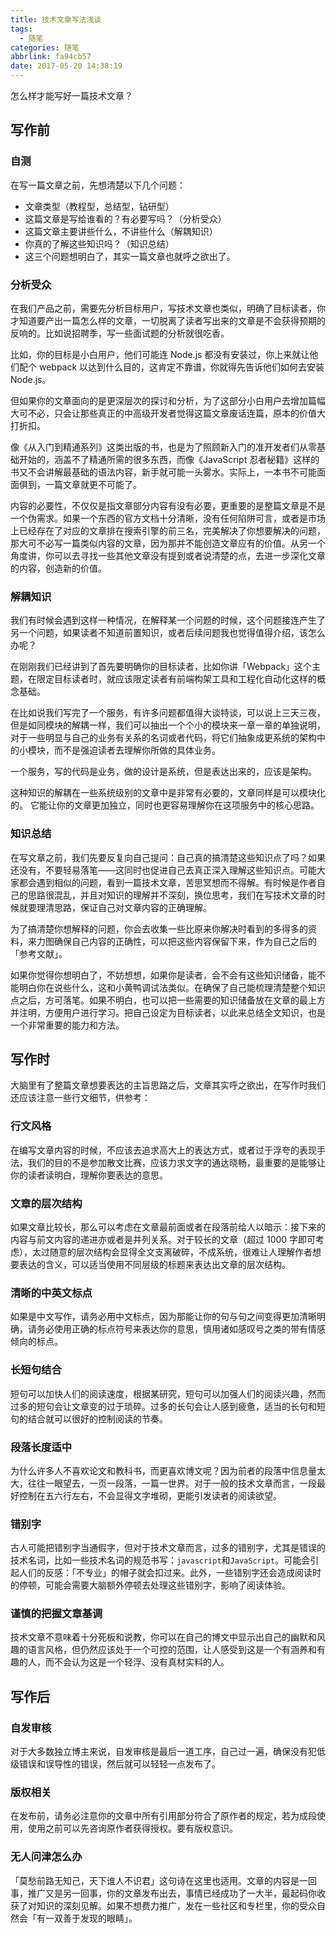 ```yaml
---
title: 技术文章写法浅谈
tags:
  - 随笔
categories: 随笔
abbrlink: fa94cb57
date: 2017-05-20 14:38:19
---
```


怎么样才能写好一篇技术文章？

<!-- more -->

## 写作前

### 自测

在写一篇文章之前，先想清楚以下几个问题：

- 文章类型（教程型，总结型，钻研型）
- 这篇文章是写给谁看的？有必要写吗？（分析受众）
- 这篇文章主要讲些什么，不讲些什么（解耦知识）
- 你真的了解这些知识吗？（知识总结）
- 这三个问题想明白了，其实一篇文章也就呼之欲出了。

### 分析受众

在我们产品之前，需要先分析目标用户，写技术文章也类似，明确了目标读者，你才知道要产出一篇怎么样的文章，一切脱离了读者写出来的文章是不会获得预期的反响的。比如说招聘季，写一些面试题的分析就很吃香。

比如，你的目标是小白用户，他们可能连 Node.js 都没有安装过，你上来就让他们配个 webpack 以达到什么目的，这肯定不靠谱，你就得先告诉他们如何去安装 Node.js。

但如果你的文章面向的是更深层次的探讨和分析，为了这部分小白用户去增加篇幅大可不必，只会让那些真正的中高级开发者觉得这篇文章废话连篇，原本的价值大打折扣。

像《从入门到精通系列》这类出版的书，也是为了照顾新入门的准开发者们从零基础开始的，涵盖不了精通所需的很多东西，而像《JavaScript 忍者秘籍》这样的书又不会讲解最基础的语法内容，新手就可能一头雾水。实际上，一本书不可能面面俱到，一篇文章就更不可能了。

内容的必要性，不仅仅是指文章部分内容有没有必要，更重要的是整篇文章是不是一个伪需求。如果一个东西的官方文档十分清晰，没有任何陷阱可言，或者是市场上已经存在了对应的文章排在搜索引擎的前三名，完美解决了你想要解决的问题，那大可不必写一篇类似内容的文章，因为那并不能创造文章应有的价值。从另一个角度讲，你可以去寻找一些其他文章没有提到或者说清楚的点，去进一步深化文章的内容，创造新的价值。

### 解耦知识

我们有时候会遇到这样一种情况，在解释某一个问题的时候，这个问题接连产生了另一个问题，如果读者不知道前置知识，或者后续问题我也觉得值得介绍，该怎么办呢？

在刚刚我们已经讲到了首先要明确你的目标读者，比如你讲「Webpack」这个主题，在限定目标读者时，就应该限定读者有前端构架工具和工程化自动化这样的概念基础。

在比如说我们写完了一个服务，有许多问题都值得大谈特谈，可以说上三天三夜，但是如同模块的解耦一样，我们可以抽出一个个小的模块来一章一章的单独说明，对于一些明显与自己的业务有关系的名词或者代码，将它们抽象成更系统的架构中的小模块，而不是强迫读者去理解你所做的具体业务。

一个服务，写的代码是业务，做的设计是系统，但是表达出来的，应该是架构。

这种知识的解耦在一些系统级别的文章中是非常有必要的，文章同样是可以模块化的。
它能让你的文章更加独立，同时也更容易理解你在这项服务中的核心思路。

### 知识总结

在写文章之前，我们先要反复向自己提问：自己真的搞清楚这些知识点了吗？如果还没有，不要轻易落笔——这同时也促进自己去真正深入理解这些知识点。可能大家都会遇到相似的问题，看到一篇技术文章，苦思冥想而不得解。有时候是作者自己的思路很混乱，并且对知识的理解并不深刻，换位思考，我们在写技术文章的时候就要理清思路，保证自己对文章内容的正确理解。

为了搞清楚你想解释的问题，你会去收集一些比原来你解决时看到的多得多的资料，来力图确保自己内容的正确性，可以把这些内容保留下来，作为自己之后的「参考文献」。

如果你觉得你想明白了，不妨想想，如果你是读者，会不会有这些知识储备，能不能明白你在说些什么，这和小黄鸭调试法类似。在确保了自己能梳理清楚整个知识点之后，方可落笔。如果不明白，也可以把一些需要的知识储备放在文章的最上方并注明，方便用户进行学习。把自己设定为目标读者，以此来总结全文知识，也是一个非常重要的能力和方法。

## 写作时

大脑里有了整篇文章想要表达的主旨思路之后，文章其实呼之欲出，在写作时我们还应该注意一些行文细节，供参考：

### 行文风格
在编写文章内容的时候，不应该去追求高大上的表达方式，或者过于浮夸的表现手法，我们的目的不是参加散文比赛，应该力求文字的通达晓畅，最重要的是能够让你的读者读明白，理解你要表达的意思。

### 文章的层次结构

如果文章比较长，那么可以考虑在文章最前面或者在段落前给人以暗示：接下来的内容与前文内容的递进亦或者是并列关系。对于较长的文章（超过 1000 字即可考虑），太过随意的层次结构会显得全文支离破碎，不成系统，很难让人理解作者想要表达的含义，可以适当使用不同层级的标题来表达出文章的层次结构。

### 清晰的中英文标点

如果是中文写作，请务必用中文标点，因为那能让你的句与句之间变得更加清晰明确，请务必使用正确的标点符号来表达你的意思，慎用诸如感叹号之类的带有情感倾向的标点。

### 长短句结合

短句可以加快人们的阅读速度，根据某研究，短句可以加强人们的阅读兴趣，然而过多的短句会让文章变的过于琐碎。过多的长句会让人感到疲惫，适当的长句和短句的结合就可以很好的控制阅读的节奏。

### 段落长度适中

为什么许多人不喜欢论文和教科书，而更喜欢博文呢？因为前者的段落中信息量太大，往往一眼望去，一页一段落，一篇一世界。对于一般的技术文章而言，一段最好控制在五六行左右，不会显得文字堆砌，更能引发读者的阅读欲望。

### 错别字

古人可能把错别字当通假字，但对于技术文章而言，过多的错别字，尤其是错误的技术名词，比如一些技术名词的规范书写：`javascript`和`JavaScript`。可能会引起人们的反感：「不专业」的帽子就会扣过来。此外，一些错别字还会造成阅读时的停顿，可能会需要大脑额外停顿去处理这些错别字，影响了阅读体验。

### 谨慎的把握文章基调

技术文章不意味着十分死板和说教，你可以在自己的博文中显示出自己的幽默和风趣的语言风格，但仍然应该处于一个可控的范围，让人感受到这是一个有涵养和有趣的人，而不会认为这是一个轻浮、没有真材实料的人。

## 写作后

### 自发审核

对于大多数独立博主来说，自发审核是最后一道工序，自己过一遍，确保没有犯低级错误和误导性的错误，然后就可以轻轻一点发布了。

### 版权相关

在发布前，请务必注意你的文章中所有引用部分符合了原作者的规定，若为成段使用，使用之前可以先咨询原作者获得授权。要有版权意识。

### 无人问津怎么办

「莫愁前路无知己，天下谁人不识君」这句诗在这里也适用。文章的内容是一回事，推广又是另一回事，你的文章发布出去，事情已经成功了一大半，最起码你收获了对知识的深刻见解。如果不想费力推广，发在一些社区和专栏里，你的受众自然会「有一双善于发现的眼睛」。
